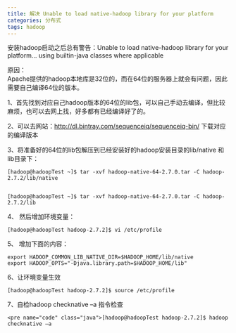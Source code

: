 ```yaml
---
title: 解决 Unable to load native-hadoop library for your platform
categories: 分布式
tags: hadoop
---
```

安装hadoop启动之后总有警告：Unable to load native-hadoop library for your platform...
using builtin-java classes where applicable

原因：  
Apache提供的hadoop本地库是32位的，而在64位的服务器上就会有问题，因此需要自己编译64位的版本。  

1、首先找到对应自己hadoop版本的64位的lib包，可以自己手动去编译，但比较麻烦，也可以去网上找，好多都有已经编译好了的。  

2、可以去网站：http://dl.bintray.com/sequenceiq/sequenceiq-bin/ 下载对应的编译版本

3、将准备好的64位的lib包解压到已经安装好的hadoop安装目录的lib/native 和 lib目录下：

    
    
    [hadoop@hadoopTest ~]$ tar -xvf hadoop-native-64-2.7.0.tar -C hadoop-2.7.2/lib/native
    
    
    [hadoop@hadoopTest ~]$ tar -xvf hadoop-native-64-2.7.0.tar -C hadoop-2.7.2/lib

4、 然后增加环境变量：

    
    
    [hadoop@hadoopTest hadoop-2.7.2]$ vi /etc/profile

5、 增加下面的内容：

    
    
    export HADOOP_COMMON_LIB_NATIVE_DIR=$HADOOP_HOME/lib/native
    export HADOOP_OPTS="-Djava.library.path=$HADOOP_HOME/lib"

6、让环境变量生效

    
    
    [hadoop@hadoopTest hadoop-2.7.2]$ source /etc/profile

  
7、自检hadoop checknative –a 指令检查

    
    
    <pre name="code" class="java">[hadoop@hadoopTest hadoop-2.7.2]$ hadoop checknative –a

  
  

  


